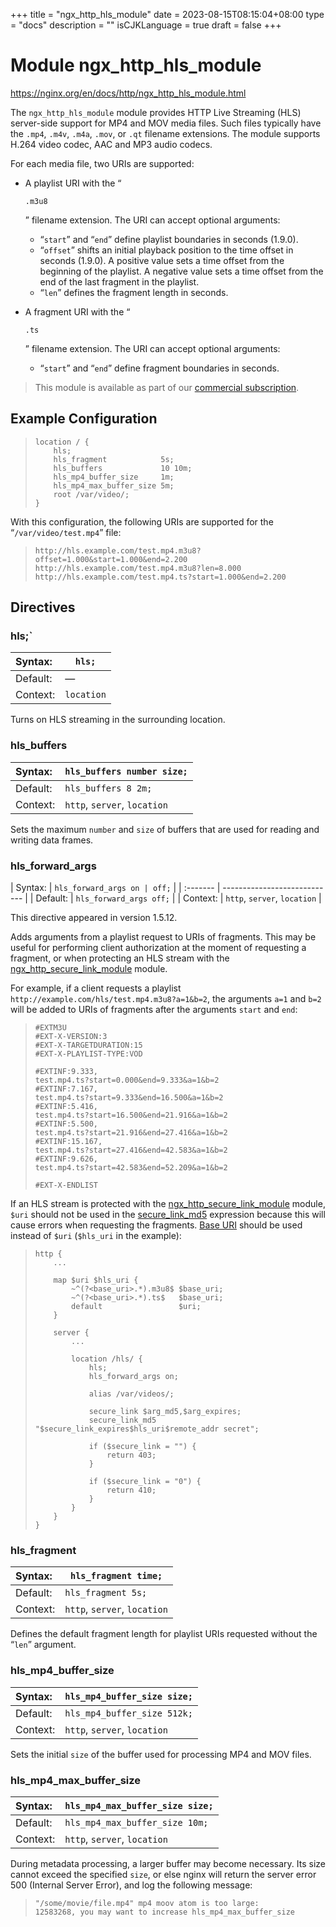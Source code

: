 +++
title = "ngx_http_hls_module"
date = 2023-08-15T08:15:04+08:00
type = "docs"
description = ""
isCJKLanguage = true
draft = false
+++

# Module ngx_http_hls_module

https://nginx.org/en/docs/http/ngx_http_hls_module.html



The `ngx_http_hls_module` module provides HTTP Live Streaming (HLS) server-side support for MP4 and MOV media files. Such files typically have the `.mp4`, `.m4v`, `.m4a`, `.mov`, or `.qt` filename extensions. The module supports H.264 video codec, AAC and MP3 audio codecs.

For each media file, two URIs are supported:

- A playlist URI with the “

  ```
  .m3u8
  ```

  ” filename extension. The URI can accept optional arguments:

  - “`start`” and “`end`” define playlist boundaries in seconds (1.9.0).
  - “`offset`” shifts an initial playback position to the time offset in seconds (1.9.0). A positive value sets a time offset from the beginning of the playlist. A negative value sets a time offset from the end of the last fragment in the playlist.
  - “`len`” defines the fragment length in seconds.

- A fragment URI with the “

  ```
  .ts
  ```

  ” filename extension. The URI can accept optional arguments:

  - “`start`” and “`end`” define fragment boundaries in seconds.





> This module is available as part of our [commercial subscription](http://nginx.com/products/).





## Example Configuration



> ```
> location / {
>     hls;
>     hls_fragment            5s;
>     hls_buffers             10 10m;
>     hls_mp4_buffer_size     1m;
>     hls_mp4_max_buffer_size 5m;
>     root /var/video/;
> }
> ```

With this configuration, the following URIs are supported for the “`/var/video/test.mp4`” file:

> ```
> http://hls.example.com/test.mp4.m3u8?offset=1.000&start=1.000&end=2.200
> http://hls.example.com/test.mp4.m3u8?len=8.000
> http://hls.example.com/test.mp4.ts?start=1.000&end=2.200
> ```





## Directives



### hls;`

| Syntax:  | `hls;`     |
| :------- | ---------- |
| Default: | —          |
| Context: | `location` |

Turns on HLS streaming in the surrounding location.



### hls_buffers

| Syntax:  | `hls_buffers number size;`   |
| :------- | ---------------------------- |
| Default: | `hls_buffers 8 2m;`          |
| Context: | `http`, `server`, `location` |

Sets the maximum `number` and `size` of buffers that are used for reading and writing data frames.



### hls_forward_args

| Syntax:  | `hls_forward_args on | off;` |
| :------- | ---------------------------- |
| Default: | `hls_forward_args off;`      |
| Context: | `http`, `server`, `location` |

This directive appeared in version 1.5.12.

Adds arguments from a playlist request to URIs of fragments. This may be useful for performing client authorization at the moment of requesting a fragment, or when protecting an HLS stream with the [ngx_http_secure_link_module](https://nginx.org/en/docs/http/ngx_http_secure_link_module.html) module.

For example, if a client requests a playlist `http://example.com/hls/test.mp4.m3u8?a=1&b=2`, the arguments `a=1` and `b=2` will be added to URIs of fragments after the arguments `start` and `end`:

> ```
> #EXTM3U
> #EXT-X-VERSION:3
> #EXT-X-TARGETDURATION:15
> #EXT-X-PLAYLIST-TYPE:VOD
> 
> #EXTINF:9.333,
> test.mp4.ts?start=0.000&end=9.333&a=1&b=2
> #EXTINF:7.167,
> test.mp4.ts?start=9.333&end=16.500&a=1&b=2
> #EXTINF:5.416,
> test.mp4.ts?start=16.500&end=21.916&a=1&b=2
> #EXTINF:5.500,
> test.mp4.ts?start=21.916&end=27.416&a=1&b=2
> #EXTINF:15.167,
> test.mp4.ts?start=27.416&end=42.583&a=1&b=2
> #EXTINF:9.626,
> test.mp4.ts?start=42.583&end=52.209&a=1&b=2
> 
> #EXT-X-ENDLIST
> ```



If an HLS stream is protected with the [ngx_http_secure_link_module](https://nginx.org/en/docs/http/ngx_http_secure_link_module.html) module, `$uri` should not be used in the [secure_link_md5](https://nginx.org/en/docs/http/ngx_http_secure_link_module.html#secure_link_md5) expression because this will cause errors when requesting the fragments. [Base URI](https://nginx.org/en/docs/http/ngx_http_map_module.html#map) should be used instead of `$uri` (`$hls_uri` in the example):

> ```
> http {
>     ...
> 
>     map $uri $hls_uri {
>         ~^(?<base_uri>.*).m3u8$ $base_uri;
>         ~^(?<base_uri>.*).ts$   $base_uri;
>         default                 $uri;
>     }
> 
>     server {
>         ...
> 
>         location /hls/ {
>             hls;
>             hls_forward_args on;
> 
>             alias /var/videos/;
> 
>             secure_link $arg_md5,$arg_expires;
>             secure_link_md5 "$secure_link_expires$hls_uri$remote_addr secret";
> 
>             if ($secure_link = "") {
>                 return 403;
>             }
> 
>             if ($secure_link = "0") {
>                 return 410;
>             }
>         }
>     }
> }
> ```





### hls_fragment

| Syntax:  | `hls_fragment time;`         |
| :------- | ---------------------------- |
| Default: | `hls_fragment 5s;`           |
| Context: | `http`, `server`, `location` |

Defines the default fragment length for playlist URIs requested without the “`len`” argument.



### hls_mp4_buffer_size

| Syntax:  | `hls_mp4_buffer_size size;`  |
| :------- | ---------------------------- |
| Default: | `hls_mp4_buffer_size 512k;`  |
| Context: | `http`, `server`, `location` |

Sets the initial `size` of the buffer used for processing MP4 and MOV files.



### hls_mp4_max_buffer_size

| Syntax:  | `hls_mp4_max_buffer_size size;` |
| :------- | ------------------------------- |
| Default: | `hls_mp4_max_buffer_size 10m;`  |
| Context: | `http`, `server`, `location`    |

During metadata processing, a larger buffer may become necessary. Its size cannot exceed the specified `size`, or else nginx will return the server error 500 (Internal Server Error), and log the following message:

> ```
> "/some/movie/file.mp4" mp4 moov atom is too large:
> 12583268, you may want to increase hls_mp4_max_buffer_size
> ```